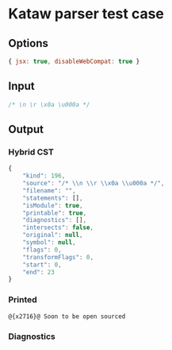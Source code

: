 # Kataw parser test case

## Options

`````js
{ jsx: true, disableWebCompat: true }
`````

## Input

`````js
/* \n \r \x0a \u000a */
`````

## Output

### Hybrid CST


```javascript
{
    "kind": 196,
    "source": "/* \\n \\r \\x0a \\u000a */",
    "filename": "",
    "statements": [],
    "isModule": true,
    "printable": true,
    "diagnostics": [],
    "intersects": false,
    "original": null,
    "symbol": null,
    "flags": 0,
    "transformFlags": 0,
    "start": 0,
    "end": 23
}
```

  
### Printed


```javascript
@{x2716}@ Soon to be open sourced
```

  
### Diagnostics


```javascript

```

